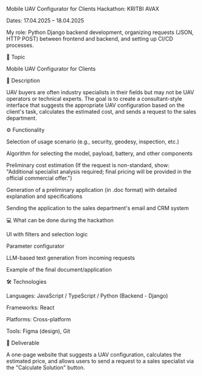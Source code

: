 Mobile UAV Configurator for Clients
Hackathon: KRITBI AVAX

Dates: 17.04.2025 – 18.04.2025

My role: Python Django backend development, organizing requests (JSON, HTTP POST) between frontend and backend, and setting up CI/CD processes.

📌 Topic

Mobile UAV Configurator for Clients

📝 Description

UAV buyers are often industry specialists in their fields but may not be UAV operators or technical experts.
The goal is to create a consultant-style interface that suggests the appropriate UAV configuration based on the client's task, calculates the estimated cost, and sends a request to the sales department.

⚙️ Functionality

Selection of usage scenario (e.g., security, geodesy, inspection, etc.)

Algorithm for selecting the model, payload, battery, and other components

Preliminary cost estimation
(If the request is non-standard, show: "Additional specialist analysis required; final pricing will be provided in the official commercial offer.")

Generation of a preliminary application (in .doc format) with detailed explanation and specifications

Sending the application to the sales department's email and CRM system

💻 What can be done during the hackathon

UI with filters and selection logic

Parameter configurator

LLM-based text generation from incoming requests

Example of the final document/application

🛠 Technologies

Languages: JavaScript / TypeScript / Python (Backend - Django)

Frameworks: React

Platforms: Cross-platform

Tools: Figma (design), Git

🚀 Deliverable

A one-page website that suggests a UAV configuration, calculates the estimated price, and allows users to send a request to a sales specialist via the "Calculate Solution" button.
